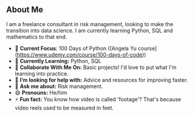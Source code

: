 ## About Me

I am a freelance consultant in risk management, looking to make the transition into data science. I am currently learning Python, SQL and mathematics to that end.

- 🔭 **Current Focus**: 100 Days of Python ((Angela Yu course](https://www.udemy.com/course/100-days-of-code))
- 🌱 **Currently Learning:** Python, SQL
- 👯 **Collaborate With Me On:** Basic projects! I'd love to put what I'm learning into practice.
- 🤔 **I’m looking for help with:** Advice and resources for improving faster.
- 💬 **Ask me about:** Risk management.
- 😄 **Pronouns:** He/him
- ⚡ **Fun fact:** You know how video is called 'footage'? That's because video reels used to be measured in feet.
